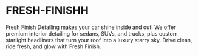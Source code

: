 # FRESH-FINISHH
Fresh Finish Detailing makes your car shine inside and out! We offer premium interior detailing for sedans, SUVs, and trucks, plus custom starlight headliners that turn your roof into a luxury starry sky. Drive clean, ride fresh, and glow with Fresh Finish.
